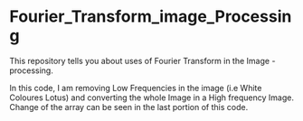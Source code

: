 # Fourier_Transform_image_Processing
This repository tells you about uses of Fourier Transform in the Image -processing.

In this code, I am removing Low Frequencies in the image (i.e White Coloures Lotus) and converting the whole Image in a High frequency Image.
Change of the array can be seen in the last portion of this code.
